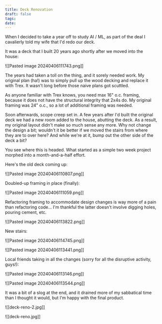 ```yaml
---
title: Deck Renovation
draft: false
tags: 
date:
---
```

When I decided to take a year off to study AI / ML, as part of the deal I cavalierly told my wife that I'd redo our deck.

It was a deck that I built 20 years ago shortly after we moved into the house:

![[Pasted image 20240406111743.png]]

The years had taken a toll on the thing, and it sorely needed work. My original plan (ha!) was to simply pull up the wood decking and replace it with Trex. It wasn't long before those naive plans got scuttled.

As anyone familiar with Trex knows, you need max 16" o.c. framing, because it does not have the structural integrity that 2x4s do. My original framing was 24" o.c., so a lot of additional framing was needed.

Soon afterwards, scope creep set in. A few years after I'd built the original deck we had a new room added to the house, abutting the deck. As a result, my original layout didn't make so much sense any more. Why not change the design a bit; wouldn't it be better if we moved the stairs from where they are to over here? And while we're at it, bump out the other side of the deck a bit?

You see where this is headed. What started as a simple two week project morphed into a month-and-a-half effort.

Here's the old deck coming up:

![[Pasted image 20240406110807.png]]


Doubled-up framing in place (finally):

![[Pasted image 20240406111059.png]]


Refactoring framing to accommodate design changes is way more of a pain than refactoring code... I'm thankful the latter doesn't involve digging holes, pouring cement, etc.

![[Pasted image 20240406113822.png]]


New stairs:

![[Pasted image 20240406114745.png]]


![[Pasted image 20240406113441.png]]


Local friends taking in all the changes (sorry for all the disruptive activity, guys!):

![[Pasted image 20240406113146.png]]

![[Pasted image 20240406113544.png]]


It was a bit of a slog at the end, and it drained more of my sabbatical time than I thought it would, but I'm happy with the final product.

![[deck-reno-2.jpg]]


![[deck-reno.jpg]]
